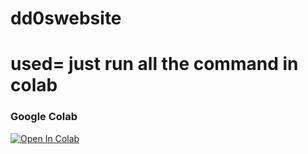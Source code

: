 # dd0swebsite
# used= just run all the command in colab

### Google Colab
[![Open In Colab](https://colab.research.google.com/assets/colab-badge.svg)](https://github.com/aiprojectchiwa/dd0swebsite-Colab/blob/main/dd0s.ipynb)

